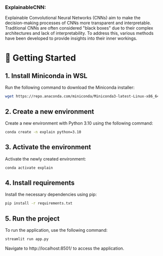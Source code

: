 ### ExplainableCNN:
Explainable Convolutional Neural Networks (CNNs) aim to make the decision-making processes of CNNs more transparent and interpretable. Traditional CNNs are often considered "black boxes" due to their complex architectures and lack of interpretability. To address this, various methods have been developed to provide insights into their inner workings.

# 🚀 Getting Started

## 1. Install Miniconda in WSL
Run the following command to download the Miniconda installer:
```bash
wget https://repo.anaconda.com/miniconda/Miniconda3-latest-Linux-x86_64.sh
```

## 2. Create a new environment
Create a new environment with Python 3.10 using the following command:
```bash
conda create -n explain python=3.10
```

## 3. Activate the environment
Activate the newly created environment:
```bash
conda activate explain
```

## 4. Install requirements
Install the necessary dependencies using pip:
```bash
pip install -r requirements.txt
```

## 5. Run the project
To run the application, use the following command:
```bash
streamlit run app.py
```

Navigate to http://localhost:8501/ to access the application.